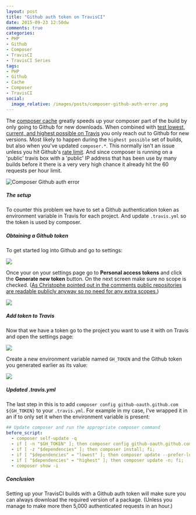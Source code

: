 ```yaml
---
layout: post
title: "Github auth token on TravisCI"
date: 2015-09-23 12:50dw
comments: true
categories:
- PHP
- Github
- Composer
- TravisCI
- TravisCI Series
tags:
- PHP
- Github
- Cache
- Composer
- TravisCI
social:
  image_relative: /images/posts/composer-github-auth-error.png
---
```


The [composer cache](/2015/07/composer-cache-on-travis/) greatly speeds up your composer part of the build by only going to Github for new downloads. When combined with [test lowest, current, and highest possible on Travis](/2015/06/test-lowest-current-and-highest-possible-on-travis/) you only reach out to Github for new versions. Most likely to happen during the `highest possible` set of builds, but also when you've updated `composer.*`. This normally isn't an issue unless you hit Github's [rate limit](https://developer.github.com/v3/#rate-limiting). And since composer is running on a 'public' travis box with a 'public' IP address that has been use by many builds before it there is a very very high chance it already hit the 60 requests per hour limit. 

![Composer Github auth error](/images/posts/composer-github-auth-error.png)

<!-- More -->

##### The setup #####

To counter this problem we have to set a Github authentication token as environment variable in Travis for each project. And update `.travis.yml` so the token is used by composer.  

##### Obtaining a Github token #####

To get started log into Github and go to settings:

![](/images/posts/github-settings.png)

Once your on your settings page go to **Personal access tokens** and click the **Generate new token** button. On the next screen make sure no scope is checked. ([As Christophe pointed out in the comments public repositories are readable publicly anyway so no need for any extra scopes.](https://developer.github.com/v3/oauth/#scopes)) 

![](/images/posts/github-new-token.png)

##### Add token to Travis #####

Now that we have a token go to the project you want to use it with on Travis and open the settings page:

![](/images/posts/travis-settings.png)

Create a new environment variable named `GH_TOKEN` and the Github token you generated earlier as its value:

![](/images/posts/travis-add-token.png)

##### Updated .travis.yml #####

The last step in this is to add `composer config github-oauth.github.com ${GH_TOKEN}` to your `.travis.yml`. For example in my case, I've wrapped it in an if to only set it when the environment variable is present:

```yaml
## Update composer and run the appropriate composer command
before_script:
  - composer self-update -q
  - if [ -n "$GH_TOKEN" ]; then composer config github-oauth.github.com ${GH_TOKEN}; fi;
  - if [ -z "$dependencies" ]; then composer install; fi;
  - if [ "$dependencies" = "lowest" ]; then composer update --prefer-lowest -n; fi;
  - if [ "$dependencies" = "highest" ]; then composer update -n; fi;
  - composer show -i
```

##### Conclusion #####

Setting up your TravisCI builds with a Github auth token will make sure you can always download the required version of a package. (Unless you manage to make more then 5,000 authenticated requests in an hour.)
